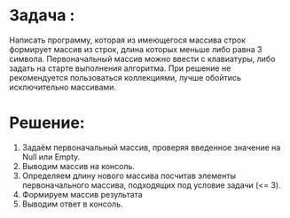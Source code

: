 # Задача :
Написать программу, которая из имеющегося массива строк формирует массив из строк, длина которых меньше либо равна 3 символа. Первоначальный массив можно ввести с клавиатуры, либо задать на старте выполнения алгоритма. При решение не рекомендуется пользоваться коллекциями, лучше обойтись исключительно массивами.

# Решение:
1. Задаём первоначальный массив, проверяя введенное значение на Null или Empty.
2. Выводим массив на консоль.
3. Определяем длину нового массива посчитав элементы первоначального массива, подходящих под условие задачи (<= 3).
4. Формируем массив результата
5. Выводим ответ в консоль.